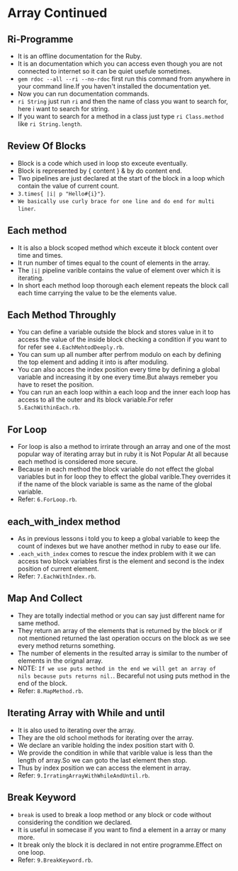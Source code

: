 # Array Continued
 ## Ri-Programme
  - It is an offline documentation for the Ruby.
  - It is an documentation which you can access even though you are not connected to internet so it can be quiet usefule sometimes.
  - `gem rdoc --all --ri --no-rdoc` first run this command from anywhere in your command line.If you haven't installed the documentation yet.
  - Now you can run documentation commands.
  - `ri String` just run `ri` and then the name of class you want to search for, here i want to search for string.
  - If you want to search for a method in a class just type `ri Class.method` like `ri String.length`.

 ## Review Of Blocks
  - Block is a code which used in loop sto exceute eventually.
  - Block is represented by { content } & by do content end.
  - Two pipelines are just declared at the start of the block in a loop which contain the value of current count.
  - `3.times{ |i| p "Hello#{i}"}`.
  - `We basically use curly brace for one line and do end for multi liner`.

 ## Each method
  - It is also a block scoped method which exceute it block content over time and times.
  - It run number of times equal to the count of elements in the array.
  - The `|i|` pipeline varible contains the value of element over which it is iterating.
  - In short each method loop thorough each element repeats the block call each time carrying the value to be the elements value.

 ## Each Method Throughly
  - You can define a variable outside the block and stores value in it to access the value of the inside block checking a condition if you want to for refer see `4.EachMehtodDeeply.rb`.
  - You can sum up all number after perfrom modulo on each by defining the top element and adding it into is after moduling.
  - You can also acces the index position every time by defining a global variable and increasing it by one every time.But always remeber you have to reset the position.
  - You can run an each loop within a each loop and the inner each loop has access to all the outer and its block variable.For refer `5.EachWithinEach.rb`.

 ## For Loop
  - For loop is also a method to irrirate through an array and one of the most popular way of iterating array but in ruby it is Not Popular At all because each method is considered more secure.
  - Because in each method the block variable do not effect the global variables but in for loop they to effect the global varible.They overrides it if the name of the block variable is same as the name of the global variable.
  - Refer: `6.ForLoop.rb`.

 ## each_with_index method
  - As in previous lessons i told you to keep a global variable to keep the count of indexes but we have another method in ruby to ease our life.
  - `.each_with_index` comes to rescue the index problem with it we can access two block variables first is the element and second is the index position of current element.
  - Refer: `7.EachWithIndex.rb`.

 ## Map And Collect
  - They are totally indectial method or you can say just different name for same method.
  - They return an array of the elements that is returned by the block or if not mentioned returned the last operation occurs on the block as we see every method returns something.
  - The number of elements in the resulted array is similar to the number of elements in the orignal array.
  - NOTE: `If we use puts method in the end we will get an array of nils because puts returns nil.`. Becareful not using puts method in the end of the block.
  - Refer: `8.MapMethod.rb`.

 ## Iterating Array with While and until
  - It is also used to iterating over the array.
  - They are the old school methods for iterating over the array.
  - We declare an varible holding the index position start with 0.
  - We provide the condition in while that varible value is less than the length of array.So we can goto the last element then stop.
  - Thus by index position we can access the element in array.
  - Refer: `9.IrratingArrayWithWhileAndUntil.rb`.

 ## Break Keyword
  - `break` is used to break a loop method or any block or code without considering the condition we declared.
  - It is useful in somecase if you want to find a element in a array or many more.
  - It break only the block it is declared in not entire programme.Effect on one loop.
  - Refer: `9.BreakKeyword.rb`.